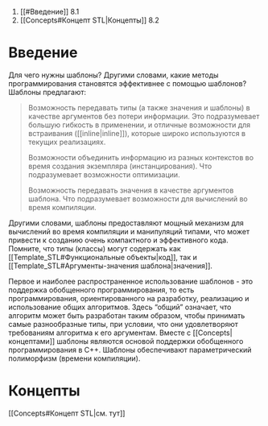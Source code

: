 
1. [[#Введение]] 8.1
2. [[Concepts#Концепт STL|Концепты]] 8.2




# Введение

Для чего нужны шаблоны? Другими словами, какие методы программирования становятся эффективнее с помощью шаблонов? Шаблоны предлагают: 
>
> Возможность передавать типы (а также значения и шаблоны) в качестве аргументов без потери информации. Это подразумевает большую гибкость в применении, и отличные возможности для встраивания ([[inline|inline]]), которые широко используются в текущих реализациях.
> 
> Возможности объединить информацию из разных контекстов во время создания экземпляра (инстанцирования). Что подразумевает возможности оптимизации.
> 
> Возможность передавать значения в качестве аргументов шаблона. Что подразумевает возможности для вычислений во время компиляции.

Другими словами, шаблоны предоставляют мощный механизм для вычислений во время компиляции и манипуляций типами, что может привести к созданию очень компактного и эффективного кода. Помните, что типы (классы) могут содержать как [[Template_STL#Функциональные объекты|код]], так и [[Template_STL#Аргументы-значения шаблона|значения]].

Первое и наиболее распространенное использование шаблонов - это поддержка обобщенного программирования, то есть программирования, ориентированного на разработку, реализацию и использование общих алгоритмов. Здесь “общий” означает, что алгоритм может быть разработан таким образом, чтобы принимать самые разнообразные типы, при условии, что они удовлетворяют требованиям алгоритма к его аргументам. Вместе с [[Concepts|концептами]] шаблоны являются основой поддержки обобщенного программирования в С++. Шаблоны обеспечивают параметрический полиморфизм (времени компиляции).

# Концепты

[[Concepts#Концепт STL|см. тут]]




















